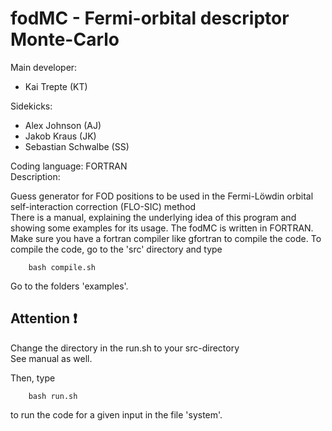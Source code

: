 # fodMC - Fermi-orbital descriptor Monte-Carlo 

Main developer:  

*  Kai Trepte (KT)    

Sidekicks:  

* Alex Johnson (AJ)   
* Jakob Kraus (JK)   
* Sebastian Schwalbe (SS)    

Coding language: FORTRAN   
Description:                                       
   
Guess generator for FOD positions to be used in the Fermi-Löwdin orbital self-interaction correction (FLO-SIC) method           
There is a manual, explaining the underlying idea of this program and showing some examples for its usage.
The fodMC is written in FORTRAN. Make sure you have a fortran compiler like gfortran to compile the code.
To compile the code, go to the 'src' directory and type   

        bash compile.sh


Go to the folders 'examples'. 

## Attention :heavy_exclamation_mark:  
Change the directory in the run.sh to your src-directory   
See manual as well.                                         

Then, type 

        bash run.sh

to run the code for a given input in the file 'system'.
